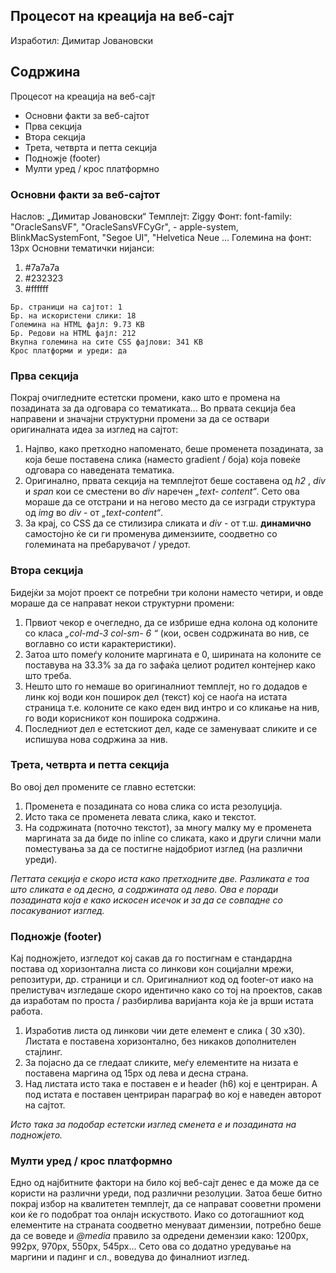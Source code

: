 ## Процесот на креација на веб-сајт

Изработил: Димитар Јовановски


## Содржина

Процесот на креација на веб-сајт
   - Основни факти за веб-сајтот
   - Прва секција
   - Втора секција
   - Трета, четврта и петта секција
   - Подножје (footer)
   - Мулти уред / крос платформно


### Основни факти за веб-сајтот

Наслов: „Димитар Јовановски“
Темплејт: Ziggy
Фонт: font-family: "OracleSansVF", "OracleSansVFCyGr", - apple-system, BlinkMacSystemFont, "Segoe UI", "Helvetica Neue ...
Големина на фонт: 13px
Основни тематички нијанси:

1. #7a7a7a
2. #232323
3. #ffffff

```
Бр. страници на сајтот: 1
Бр. на искористени слики: 18
Големина на HTML фајл: 9.73 KB
Бр. Редови на HTML фајл: 212
Вкупна големина на сите CSS фајлови: 341 KB
Крос платформи и уреди: да
```

### Прва секција

Покрај очигледните естетски промени, како што е промена на позадината за да одговара со тематиката... Во првата секција
беа направени и значајни структурни промени за да се оствари оригиналната идеа за изглед на сајтот:

1. Најпво, како претходно напоменато, беше променета позадината, за која беше поставена слика (наместо gradient /
    боја) која повеќе одговара со наведената тематика.
2. Оригинално, првата секција на темплејтот беше составена од _h2_ , _div_ и _span_ кои се сместени во _div_ наречен _„text-_
    _content“_. Сето ова мораше да се отстрани и на негово место да се изгради структура од _img_ во _div_ - от _„text-content“_.
3. За крај, со CSS да се стилизира сликата и _div_ - от т.ш. **динамично** самостојно ќе си ги променува димензиите, соодветно
    со големината на пребарувачот / уредот.


### Втора секција

Бидејќи за мојот проект се потребни три колони наместо четири, и овде мораше да се направат некои структурни промени:

1. Првиот чекор е очегледно, да се избрише една колона од колоните со класа _„col-md-3 col-sm- 6 “_ (кои, освен
    содржината во нив, се воглавно со исти карактеристики).
2. Затоа што помеѓу колоните маргината е 0, ширината на колоните се поставува на 33.3% за да го зафаќа целиот
    родител контејнер како што треба.
3. Нешто што го немаше во оригиналниот темплејт, но го додадов е линк кој води кон поширок дел (текст) кој се наоѓа
    на истата страница т.е. колоните се како еден вид интро и со кликање на нив, го води корисникот кон поширока
    содржина.
4. Последниот дел е естетскиот дел, каде се заменуваат сликите и се испишува нова содржина за нив.


### Трета, четврта и петта секција

Во овој дел промените се главно естетски:

1. Променета е позадината со нова слика со иста резолуција.
2. Исто така се променета левата слика, како и текстот.
3. На содржината (поточно текстот), за многу малку му е променета маргината за да биде по inline со сликата, како и
    други слични мали поместувања за да се постигне најдобриот изглед (на различни уреди).

_Петтата секција е скоро иста како претходните две. Разликата е тоа што сликата е од десно, а содржината од лево.
Ова е поради позадината која е како искосен исечок и за да се совпадне со посакуваниот изглед._


### Подножје (footer)

Кај подножјето, изгледот кој сакав да го постигнам е стандардна постава од хоризонтална листа со линкови кон социјални
мрежи, репозитури, др. страници и сл. Оригиналниот код од footer-от иако на прелистувач изгледаше скоро идентично како
со тој на проектов, сакав да изработам по проста / разбирлива варијанта која ќе ја врши истата работа.

1. Изработив листа од линкови чии дете елемент е слика ( 30 x30). Листата е поставена хоризонтално, без никаков
    дополнителен стајлинг.
2. За појасно да се гледаат сликите, меѓу елементите на низата е поставена маргина од 15px од лева и десна страна.
3. Над листата исто така е поставен е и header (h6) кој е центриран. А под истата е поставен центриран параграф во кој е
    наведен авторот на сајтот.

_Исто така за подобар естетски изглед сменета е и позадината на подножјето._


### Мулти уред / крос платформно

Едно од најбитните фактори на било кој веб-сајт денес е да може да се користи на различни уреди, под различни резолуции.
Затоа беше битно покрај избор на квалитетен темплејт, да се направат сооветни промени кои ќе го подобрат тоа онлајн
искуството. Иако со дотогашниот код елементите на страната соодветно менуваат димензии, потребно беше да се воведе и
_@media_ правило за одредени демензии како: 1200px, 992px, 970px, 550px, 545px... Сето ова со додатно уредување на
маргини и падинг и сл., воведува до финалниот изглед.


